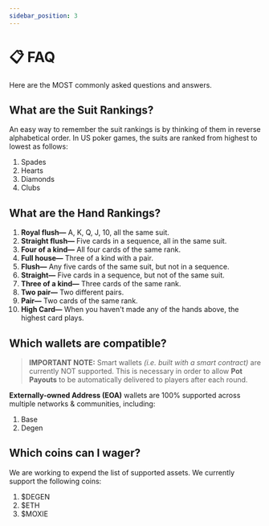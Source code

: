 ```yaml
---
sidebar_position: 3
---
```


# 📋 FAQ

Here are the MOST commonly asked questions and answers.


## What are the Suit Rankings?

An easy way to remember the suit rankings is by thinking of them in reverse alphabetical order. In US poker games, the suits are ranked from highest to lowest as follows:

1. Spades
2. Hearts
3. Diamonds
4. Clubs


## What are the Hand Rankings?

1. __Royal flush—__ A, K, Q, J, 10, all the same suit.
2. __Straight flush—__ Five cards in a sequence, all in the same suit.
3. __Four of a kind—__ All four cards of the same rank.
4. __Full house—__ Three of a kind with a pair.
5. __Flush—__ Any five cards of the same suit, but not in a sequence.
6. __Straight—__ Five cards in a sequence, but not of the same suit.
7. __Three of a kind—__ Three cards of the same rank.
8. __Two pair—__ Two different pairs.
9. __Pair—__ Two cards of the same rank.
10. __High Card—__ When you haven't made any of the hands above, the highest card plays.


## Which wallets are compatible?

> __IMPORTANT NOTE:__ Smart wallets _(i.e. built with a smart contract)_ are currently NOT supported. This is necessary in order to allow __Pot Payouts__ to be automatically delivered to players after each round.

__Externally-owned Address (EOA)__ wallets are 100% supported across multiple networks & communities, including:
1. Base
2. Degen


## Which coins can I wager?

We are working to expend the list of supported assets. We currently support the following coins:
1. $DEGEN
2. $ETH
3. $MOXIE
